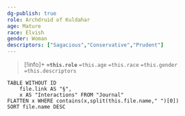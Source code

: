 ```yaml
---
dg-publish: true
role: Archdruid of Kuldahar
age: Mature
race: Elvish
gender: Woman
descriptors: ["Sagacious","Conservative","Prudent"]
---
```


> [!info]+
> **`=this.role`**
> `=this.age` `=this.race` `=this.gender`
> `=this.descriptors` 

```dataview
TABLE WITHOUT ID
	file.link AS "§", 
	x AS "Interactions" FROM "Journal"
FLATTEN x WHERE contains(x,split(this.file.name," ")[0])
SORT file.name DESC
```
